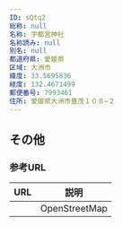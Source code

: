```yaml
---
ID: sQtq2
総称: null
名称: 宇都宮神社
名称読み: null
別名: null
都道府県: 愛媛県
区域: 大洲市
緯度: 33.5695836
経度: 132.4671499
郵便番号: 7993461
住所: 愛媛県大洲市豊茂１０８−２
---
```


## その他

### 参考URL

| URL | 説明          |
| --- | ------------- |
|     | OpenStreetMap |
